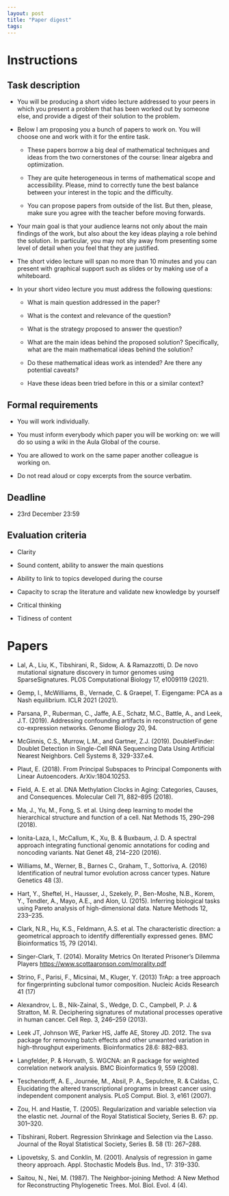 ```yaml
---
layout: post
title: "Paper digest"
tags:
---
```



# Instructions


## Task description

* You will be producing a short video lecture addressed to your peers in which you present a problem that has been worked out by someone else, 
and provide a digest of their solution to the problem.

* Below I am proposing you a bunch of papers to work on. You will choose one and work with it for the entire task.

    * These papers borrow a big deal of mathematical techniques and ideas from the two cornerstones of the course: linear algebra and optimization. 

    * They are quite heterogeneous in terms of mathematical scope and accessibility. Please, mind to correctly tune the best balance between your interest in the topic and the difficulty.

    * You can propose papers from outside of the list. But then, please, make sure you agree with the teacher before moving forwards.

* Your main goal is that your audience learns not only about the main findings of the work, but also about the key ideas playing a role behind the solution. In particular, you may not shy away from presenting some level of detail when you feel that they are justified.

* The short video lecture will span no more than 10 minutes and you can present with graphical support such as slides or by making use of a whiteboard.

* In your short video lecture you must address the following questions:

    * What is main question addressed in the paper?

    * What is the context and relevance of the question?

    * What is the strategy proposed to answer the question?

    * What are the main ideas behind the proposed solution? Specifically, what are the main mathematical ideas behind the solution?

    * Do these mathematical ideas work as intended? Are there any potential caveats?

    * Have these ideas been tried before in this or a similar context?


## Formal requirements

* You will work individually.

* You must inform everybody which paper you will be working on: we will do so using a wiki in the Aula Global of the course.

* You are allowed to work on the same paper another colleague is working on. 

* Do not read aloud or copy excerpts from the source verbatim.



## Deadline

* 23rd December 23:59


## Evaluation criteria

* Clarity

* Sound content, ability to answer the main questions

* Ability to link to topics developed during the course

* Capacity to scrap the literature and validate new knowledge by yourself

* Critical thinking

* Tidiness of content


# Papers


- Lal, A., Liu, K., Tibshirani, R., Sidow, A. & Ramazzotti, D. De novo mutational signature discovery in tumor genomes using SparseSignatures. PLOS Computational Biology 17, e1009119 (2021).

- Gemp, I., McWilliams, B., Vernade, C. & Graepel, T. Eigengame: PCA as a Nash equilibrium. ICLR 2021 (2021).

- Parsana, P., Ruberman, C., Jaffe, A.E., Schatz, M.C., Battle, A., and Leek, J.T. (2019). Addressing confounding artifacts in reconstruction of gene co-expression networks. Genome Biology 20, 94.

- McGinnis, C.S., Murrow, L.M., and Gartner, Z.J. (2019). DoubletFinder: Doublet Detection in Single-Cell RNA Sequencing Data Using Artificial Nearest Neighbors. Cell Systems 8, 329-337.e4.

- Plaut, E. (2018). From Principal Subspaces to Principal Components with Linear Autoencoders. ArXiv:1804.10253. 

- Field, A. E. et al. DNA Methylation Clocks in Aging: Categories, Causes, and Consequences. Molecular Cell 71, 882–895 (2018).

- Ma, J., Yu, M., Fong, S. et al. Using deep learning to model the hierarchical structure and function of a cell. Nat Methods 15, 290–298 (2018).

- Ionita-Laza, I., McCallum, K., Xu, B. & Buxbaum, J. D. A spectral approach integrating functional genomic annotations for coding and noncoding variants. Nat Genet 48, 214–220 (2016).

- Williams, M., Werner, B., Barnes C., Graham, T., Sottoriva, A. (2016) Identification of neutral tumor evolution across cancer types. Nature Genetics 48 (3).

- Hart, Y., Sheftel, H., Hausser, J., Szekely, P., Ben-Moshe, N.B., Korem, Y., Tendler, A., Mayo, A.E., and Alon, U. (2015). Inferring biological tasks using Pareto analysis of high-dimensional data. Nature Methods 12, 233–235.

- Clark, N.R., Hu, K.S., Feldmann, A.S. et al. The characteristic direction: a geometrical approach to identify differentially expressed genes. BMC Bioinformatics 15, 79 (2014).

- Singer-Clark, T. (2014). Morality Metrics On Iterated Prisoner’s Dilemma Players https://www.scottaaronson.com/morality.pdf

- Strino, F., Parisi, F., Micsinai, M., Kluger, Y. (2013) TrAp: a tree approach for fingerprinting subclonal tumor composition. Nucleic Acids Research 41 (17) 

- Alexandrov, L. B., Nik-Zainal, S., Wedge, D. C., Campbell, P. J. & Stratton, M. R. Deciphering signatures of mutational processes operative in human cancer. Cell Rep. 3, 246–259 (2013).

- Leek JT, Johnson WE, Parker HS, Jaffe AE, Storey JD. 2012. The sva package for removing batch effects and other unwanted variation in high-throughput experiments. Bioinformatics 28.6: 882–883.

- Langfelder, P. & Horvath, S. WGCNA: an R package for weighted correlation network analysis. BMC Bioinformatics 9, 559 (2008).

- Teschendorff, A. E., Journée, M., Absil, P. A., Sepulchre, R. & Caldas, C. Elucidating the altered transcriptional programs in breast cancer using independent component analysis. PLoS Comput. Biol. 3, e161 (2007).

- Zou, H. and Hastie, T. (2005). Regularization and variable selection via the elastic net. Journal of the Royal Statistical Society, Series B. 67: pp. 301–320.

- Tibshirani, Robert. Regression Shrinkage and Selection via the Lasso. Journal of the Royal Statistical Society, Series B. 58 (1): 267–288.

- Lipovetsky, S. and Conklin, M. (2001). Analysis of regression in game theory approach. Appl. Stochastic Models Bus. Ind., 17: 319-330.

- Saitou, N., Nei, M. (1987). The Neighbor-joining Method: A New Method for Reconstructing Phylogenetic Trees. Mol. Biol. Evol. 4 (4).
